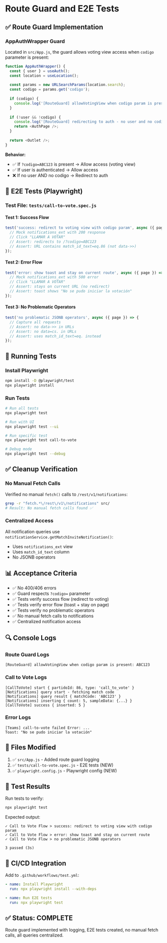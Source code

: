 # Route Guard and E2E Tests

## ✅ Route Guard Implementation

### AppAuthWrapper Guard
Located in `src/App.js`, the guard allows voting view access when `codigo` parameter is present:

```javascript
function AppAuthWrapper() {
  const { user } = useAuth();
  const location = useLocation();
  
  const params = new URLSearchParams(location.search);
  const codigo = params.get('codigo');
  
  if (codigo) {
    console.log('[RouteGuard] allowVotingView when codigo param is present:', codigo);
  }
  
  if (!user && !codigo) {
    console.log('[RouteGuard] redirecting to auth - no user and no codigo');
    return <AuthPage />;
  }
  
  return <Outlet />;
}
```

**Behavior:**
- ✅ If `?codigo=ABC123` is present → Allow access (voting view)
- ✅ If user is authenticated → Allow access
- ❌ If no user AND no codigo → Redirect to auth

## 🧪 E2E Tests (Playwright)

### Test File: `tests/call-to-vote.spec.js`

#### Test 1: Success Flow
```javascript
test('success: redirect to voting view with codigo param', async ({ page }) => {
  // Mock notifications_ext with 200 response
  // Click "LLAMAR A VOTAR"
  // Assert: redirects to /?codigo=ABC123
  // Assert: URL contains match_id_text=eq.86 (not data->>)
});
```

#### Test 2: Error Flow
```javascript
test('error: show toast and stay on current route', async ({ page }) => {
  // Mock notifications_ext with 500 error
  // Click "LLAMAR A VOTAR"
  // Assert: stays on current URL (no redirect)
  // Assert: toast shows "No se pudo iniciar la votación"
});
```

#### Test 3: No Problematic Operators
```javascript
test('no problematic JSONB operators', async ({ page }) => {
  // Capture all requests
  // Assert: no data->> in URLs
  // Assert: no data=cs. in URLs
  // Assert: uses match_id_text=eq. instead
});
```

## 🚀 Running Tests

### Install Playwright
```bash
npm install -D @playwright/test
npx playwright install
```

### Run Tests
```bash
# Run all tests
npx playwright test

# Run with UI
npx playwright test --ui

# Run specific test
npx playwright test call-to-vote

# Debug mode
npx playwright test --debug
```

## ✅ Cleanup Verification

### No Manual Fetch Calls
Verified no manual `fetch()` calls to `/rest/v1/notifications`:
```bash
grep -r "fetch.*\/rest\/v1\/notifications" src/
# Result: No manual fetch calls found ✅
```

### Centralized Access
All notification queries use `notificationService.getMatchInviteNotification()`:
- Uses `notifications_ext` view
- Uses `match_id_text` column
- No JSONB operators

## 📊 Acceptance Criteria

- ✅ No 400/406 errors
- ✅ Guard respects `?codigo=` parameter
- ✅ Tests verify success flow (redirect to voting)
- ✅ Tests verify error flow (toast + stay on page)
- ✅ Tests verify no problematic operators
- ✅ No manual fetch calls to notifications
- ✅ Centralized notification access

## 🔍 Console Logs

### Route Guard Logs
```
[RouteGuard] allowVotingView when codigo param is present: ABC123
```

### Call to Vote Logs
```
[CallToVote] start { partidoId: 86, type: 'call_to_vote' }
[Notifications] query start - fetching match code
[Notifications] query result { matchCode: 'ABC123' }
[Notifications] inserting { count: 5, sampleData: {...} }
[CallToVote] success { inserted: 5 }
```

### Error Logs
```
[Teams] call-to-vote failed Error: ...
Toast: "No se pudo iniciar la votación"
```

## 📝 Files Modified

1. ✅ `src/App.js` - Added route guard logging
2. ✅ `tests/call-to-vote.spec.js` - E2E tests (NEW)
3. ✅ `playwright.config.js` - Playwright config (NEW)

## 🎯 Test Results

Run tests to verify:
```bash
npx playwright test
```

Expected output:
```
✓ Call to Vote Flow > success: redirect to voting view with codigo param
✓ Call to Vote Flow > error: show toast and stay on current route
✓ Call to Vote Flow > no problematic JSONB operators

3 passed (3s)
```

## 🔄 CI/CD Integration

Add to `.github/workflows/test.yml`:
```yaml
- name: Install Playwright
  run: npx playwright install --with-deps

- name: Run E2E tests
  run: npx playwright test
```

## ✅ Status: COMPLETE

Route guard implemented with logging, E2E tests created, no manual fetch calls, all queries centralized.
